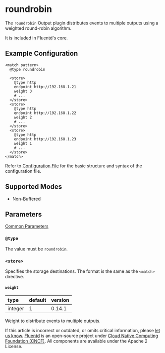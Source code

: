 # roundrobin

The `roundrobin` Output plugin distributes events to multiple outputs using a weighted round-robin algorithm.

It is included in Fluentd's core.

## Example Configuration

```text
<match pattern>
  @type roundrobin

  <store>
    @type http
    endpoint http://192.168.1.21
    weight 3
    # ...
  </store>
  <store>
    @type http
    endpoint http://192.168.1.22
    weight 2
    # ...
  </store>
  <store>
    @type http
    endpoint http://192.168.1.23
    weight 1
    # ...
  </store>
</match>
```

Refer to [Configuration File](../configuration/config-file.md) for the basic structure and syntax of the configuration file.

## Supported Modes

* Non-Buffered

## Parameters

[Common Parameters](../configuration/plugin-common-parameters.md)

### `@type`

The value must be `roundrobin`.

### `<store>`

Specifies the storage destinations. The format is the same as the `<match>` directive.

#### `weight`

| type | default | version |
| :--- | :--- | :--- |
| integer | 1 | 0.14.1 |

Weight to distribute events to multiple outputs.

If this article is incorrect or outdated, or omits critical information, please [let us know](https://github.com/fluent/fluentd-docs-gitbook/issues?state=open). [Fluentd](http://www.fluentd.org/) is an open-source project under [Cloud Native Computing Foundation \(CNCF\)](https://cncf.io/). All components are available under the Apache 2 License.

